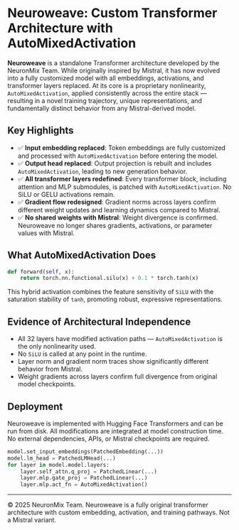 # Neuroweave: Custom Transformer Architecture with AutoMixedActivation

**Neuroweave** is a standalone Transformer architecture developed by the NeuronMix Team. While originally inspired by Mistral, it has now evolved into a fully customized model with all embeddings, activations, and transformer layers replaced. At its core is a proprietary nonlinearity, `AutoMixedActivation`, applied consistently across the entire stack — resulting in a novel training trajectory, unique representations, and fundamentally distinct behavior from any Mistral-derived model.

## Key Highlights

- ✅ **Input embedding replaced**: Token embeddings are fully customized and processed with `AutoMixedActivation` before entering the model.
- ✅ **Output head replaced**: Output projection is rebuilt and includes `AutoMixedActivation`, leading to new generation behavior.
- ✅ **All transformer layers redefined**: Every transformer block, including attention and MLP submodules, is patched with `AutoMixedActivation`. No SiLU or GELU activations remain.
- ✅ **Gradient flow redesigned**: Gradient norms across layers confirm different weight updates and learning dynamics compared to Mistral.
- ✅ **No shared weights with Mistral**: Weight divergence is confirmed. Neuroweave no longer shares gradients, activations, or parameter values with Mistral.

## What AutoMixedActivation Does

```python
def forward(self, x):
    return torch.nn.functional.silu(x) + 0.1 * torch.tanh(x)
```
This hybrid activation combines the feature sensitivity of `SiLU` with the saturation stability of `tanh`, promoting robust, expressive representations.

## Evidence of Architectural Independence

- All 32 layers have modified activation paths — `AutoMixedActivation` is the only nonlinearity used.
- No `SiLU` is called at any point in the runtime.
- Layer norm and gradient norm traces show significantly different behavior from Mistral.
- Weight gradients across layers confirm full divergence from original model checkpoints.

## Deployment

Neuroweave is implemented with Hugging Face Transformers and can be run from disk. All modifications are integrated at model construction time. No external dependencies, APIs, or Mistral checkpoints are required.

```python
model.set_input_embeddings(PatchedEmbedding(...))
model.lm_head = PatchedLMHead(...)
for layer in model.model.layers:
    layer.self_attn.q_proj = PatchedLinear(...)
    layer.mlp.gate_proj = PatchedLinear(...)
    layer.mlp.act_fn = AutoMixedActivation()
```

---

© 2025 NeuronMix Team. Neuroweave is a fully original transformer architecture with custom embedding, activation, and training pathways. Not a Mistral variant.
